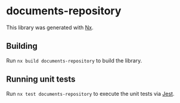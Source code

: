 # documents-repository

This library was generated with [Nx](https://nx.dev).

## Building

Run `nx build documents-repository` to build the library.

## Running unit tests

Run `nx test documents-repository` to execute the unit tests via [Jest](https://jestjs.io).

